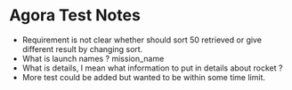 # Agora Test Notes

- Requirement is not clear whether should sort 50 retrieved or give different result by changing sort.
- What is launch names ? mission_name
- What is details, I mean what information to put in details about rocket ?
- More test could be added but wanted to be within some time limit.


